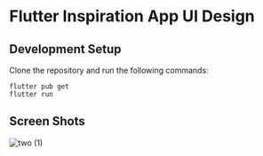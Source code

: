 # Flutter Inspiration App UI Design 

## Development Setup 
Clone the repository and run the following commands:

```
flutter pub get
flutter run
```

## Screen Shots 

![two (1)](https://github.com/hmoeedirfan/flutter-inspiration-app-UI/assets/99192107/854e79ef-ae28-45bd-baf5-a94b8bb81796)
